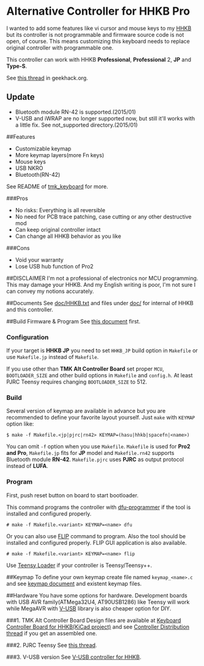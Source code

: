 Alternative Controller for HHKB Pro
===================================
I wanted to add some features like vi cursor and mouse keys to my [HHKB][HHKB] but its controller is not programmable and firmware source code is not open, of course. This means customizing this keyboard needs to replace original controller with programmable one.

This controller can work with HHKB **Professional**, **Professional** 2, **JP** and **Type-S**.

See [this thread][AltController] in geekhack.org.

[HHKB]: http://www.pfu.fujitsu.com/hhkeyboard/
[AltController]: http://geekhack.org/index.php?topic=12047.0


## Update
* Bluetooth module RN-42 is supported.(2015/01)
* V-USB and iWRAP are no longer supported now, but still it'll works with a little fix. See not_supported directory.(2015/01)


##Features
* Customizable keymap
* More keymap layers(more Fn keys)
* Mouse keys
* USB NKRO
* Bluetooth(RN-42)

See README of [tmk_keyboard] for more.

[tmk_keyboard]: http://github.com/tmk/tmk_keyboard
 
###Pros
* No risks: Everything is all reversible
* No need for PCB trace patching, case cutting or any other destructive mod
* Can keep original controller intact
* Can change all HHKB behavior as you like

###Cons
* Void your warranty
* Lose USB hub function of Pro2

##DISCLAIMER
I'm not a professional of electronics nor MCU programming. This may damage your HHKB.
And my English writing is poor, I'm not sure I can convey my notions accurately.


##Documents
See [doc/HHKB.txt](doc/HHKB.txt) and files under [doc/](doc/) for internal of HHKB and this controller.


##Build Firmware & Program
See [this document](../../doc/build.md) first.

### Configuration
If your target is **HHKB JP** you need to set `HHKB_JP` build option in `Makefile` or use `Makefile.jp` instead of `Makefile`.

If you use other than **TMK Alt Controller Board** set proper `MCU`, `BOOTLOADER_SIZE` and other build options in `Makefile` and `config.h`. At least PJRC Teensy requires changing `BOOTLOADER_SIZE` to 512.

### Build 
Several version of keymap are available in advance but you are recommended to define your favorite layout yourself. Just `make` with `KEYMAP` option like:

    $ make -f Makefile.<jp|pjrc|rn42> KEYMAP=(hasu|hhkb|spacefn|<name>)

You can omit `-f` option when you use `Makefile`. `Makefile` is used for **Pro2 and Pro**, `Makefile.jp` fits for **JP** model and `Makefile.rn42` supports Bluetooth module **RN-42**. `Makefile.pjrc` uses **PJRC** as output protocol instead of **LUFA**.


### Program
First, push reset button on board to start bootloader.

This command programs the controller with [dfu-programmer] if the tool is installed and configured properly.

    # make -f Makefile.<variant> KEYMAP=<name> dfu

Or you can also use [FLIP] command to program. Also the tool should be installed and configured properly. FLIP GUI application is also available.

    # make -f Makefile.<variant> KEYMAP=<name> flip

Use [Teensy Loader] if your controller is Teensy/Teensy++.


##Keymap
To define your own keymap create file named `keymap_<name>.c` and see [keymap document](../../doc/keymap.md) and existent keymap files.


##Hardware
You have some options for hardware. Development boards with USB AVR family(ATMega32U4, AT90USB1286) like Teensy will work while MegaAVR with [V-USB] library is also cheaper option for DIY.

###1. TMK Alt Controller Board
Design files are available at [Keyboard Controller Board for HHKB(KiCad project)](https://github.com/tmk/HHKB_controller) and see [Controller Distribution thread](http://geekhack.org/index.php?topic=56494.0) if you get an assembled one.


###2. PJRC Teensy
See [this thread](http://geekhack.org/index.php?topic=57008.0).


###3. V-USB version
See [V-USB controller for HHKB](doc/V-USB.md).


[LUFA]: http://www.fourwalledcubicle.com/LUFA.php
[PJRC]: http://www.pjrc.com/teensy/usb_keyboard.html
[dfu-programmer]: http://dfu-programmer.sourceforge.net/
[FLIP]: http://www.atmel.com/tools/FLIP.aspx
[Teensy Loader]: http://www.pjrc.com/teensy/loader.html
[V-USB]: http://www.obdev.at/products/vusb/index.html
